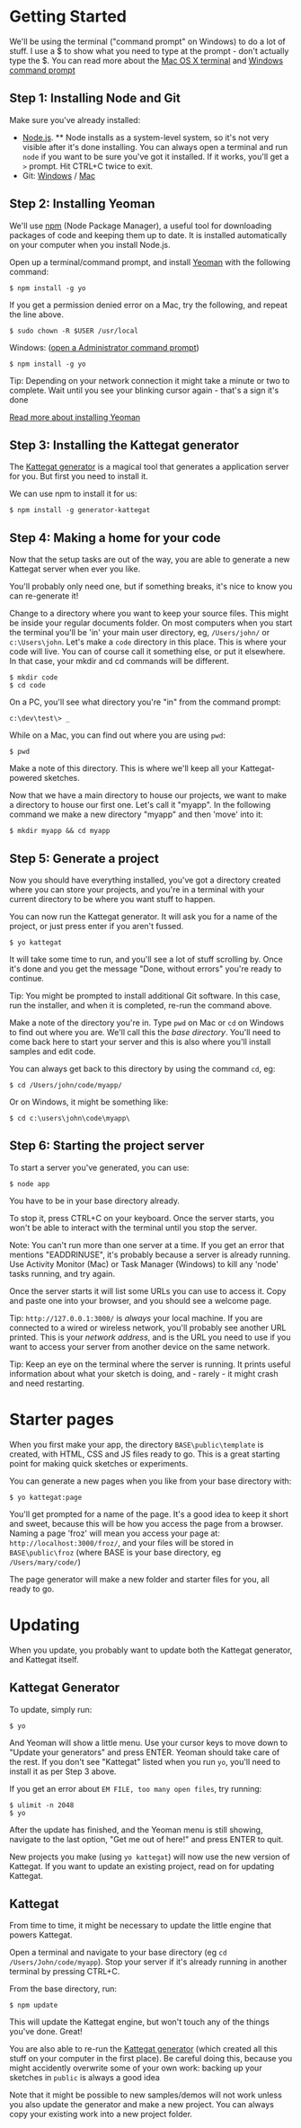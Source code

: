 # Getting Started

We'll be using the terminal ("command prompt" on Windows) to do a lot of stuff. I use a $ to show what you need to type at the prompt - don't actually type the $. You can read more about the [Mac OS X terminal](http://www.dummies.com/how-to/content/how-to-use-basic-unix-commands-to-work-in-terminal.html) and [Windows command prompt](http://www.sophos.com/en-us/support/knowledgebase/13195.aspx)

## Step 1: Installing Node and Git

Make sure you've already installed:
* [Node.js](http://nodejs.org/download/).
** Node installs as a system-level system, so it's not very visible after it's done installing. You can always open a terminal and run `node` if you want to be sure you've got it installed. If it works, you'll get a `>` prompt. Hit CTRL+C twice to exit.
* Git: [Windows](https://code.google.com/p/msysgit/downloads/list?q=full+installer+official+git) / [Mac](http://git-scm.com/download/mac)

## Step 2: Installing Yeoman

We'll use [npm](http://howtonode.org/introduction-to-npm) (Node Package Manager), a useful tool for downloading packages of code and keeping them up to date. It is installed automatically on your computer when you install Node.js.

Open up a terminal/command prompt, and install [Yeoman](http://yeoman.io) with the following command:

```
$ npm install -g yo
```

If you get a permission denied error on a Mac, try the following, and repeat the line above.

```
$ sudo chown -R $USER /usr/local
```


Windows: ([open a Administrator command prompt](http://technet.microsoft.com/en-us/library/cc947813(v=ws.10).aspx))

```
$ npm install -g yo
```

Tip: Depending on your network connection it might take a minute or two to complete. Wait until you see your blinking cursor again - that's a sign it's done

[Read more about installing Yeoman](http://yeoman.io/gettingstarted.html)

## Step 3: Installing the Kattegat generator

The [Kattegat generator](https://github.com/ClintH/generator-kattegat) is a magical tool that generates a application server for you. But first you need to install it.

We can use npm to install it for us:

```
$ npm install -g generator-kattegat
```

## <a name="make-server"></a>Step 4: Making a home for your code

Now that the setup tasks are out of the way, you are able to generate a new Kattegat server when ever you like.

You'll probably only need one, but if something breaks, it's nice to know you can re-generate it!

Change to a directory where you want to keep your source files. This might be inside your regular documents folder. On most computers when you start the terminal you'll be 'in' your main user directory, eg, `/Users/john/` or `c:\Users\john`. Let's make a `code` directory in this place. This is where your code will live. You can of course call it something else, or put it elsewhere. In that case, your mkdir and cd commands will be different.

````
$ mkdir code
$ cd code
````

On a PC, you'll see what directory you're "in" from the command prompt:

````
c:\dev\test\> _
````

While on a Mac, you can find out where you are using `pwd`:

````
$ pwd
````

Make a note of this directory. This is where we'll keep all your Kattegat-powered sketches.

Now that we have a main directory to house our projects, we want to make a directory to house our first one. Let's call it "myapp". In the following command we make a new directory "myapp" and then 'move' into it:

```
$ mkdir myapp && cd myapp
```

## Step 5: Generate a project

Now you should have everything installed, you've got a directory created where you can store your projects, and you're in a terminal with your current directory to be where you want stuff to happen.

You can now run the Kattegat generator. It will ask you for a name of the project, or just press enter if you aren't fussed.

```
$ yo kattegat
```

It will take some time to run, and you'll see a lot of stuff scrolling by. Once it's done and you get the message "Done, without errors" you're ready to continue.

Tip: You might be prompted to install additional Git software. In this case, run the installer, and when it is completed, re-run the command above.

Make a note of the directory you're in. Type `pwd` on Mac or `cd` on Windows to find out where you are. We'll call this the _base directory_. You'll need to come back here to start your server and this is also where you'll install samples and edit code.

You can always get back to this directory by using the command `cd`, eg:

````
$ cd /Users/john/code/myapp/
````

Or on Windows, it might be something like:

````
$ cd c:\users\john\code\myapp\
````

## Step 6: Starting the project server

To start a server you've generated, you can use:

````
$ node app
````

You have to be in your base directory already.

To stop it, press CTRL+C on your keyboard. Once the server starts, you won't be able to interact with the terminal until you stop the server.

Note: You can't run more than one server at a time. If you get an error that mentions "EADDRINUSE", it's probably because a server is already running. Use Activity Monitor (Mac) or Task Manager (Windows) to kill any 'node' tasks running, and try again.

Once the server starts it will list some URLs you can use to access it. Copy and paste one into your browser, and you should see a welcome page.

Tip: `http://127.0.0.1:3000/` is _always_ your local machine. If you are connected to a wired or wireless network, you'll probably see another URL printed. This is your _network address_, and is the URL you need to use if you want to access your server from another device on the same network.

Tip: Keep an eye on the terminal where the server is running. It prints useful information about what your sketch is doing, and - rarely - it might crash and need restarting.

# <a name="make-page"></a> Starter pages

When you first make your app, the directory `BASE\public\template` is created, with HTML, CSS and JS files ready to go. This is a great starting point for making quick sketches or experiments.

You can generate a new pages when you like from your base directory with:

````
$ yo kattegat:page
`````

You'll get prompted for a name of the page. It's a good idea to keep it short and sweet, because this will be how you access the page from a browser. Naming a page 'froz' will mean you access your page at: `http://localhost:3000/froz/`, and your files will be stored in `BASE\public\froz` (where BASE is your base directory, eg `/Users/mary/code/`)

The page generator will make a new folder and starter files for you, all ready to go.

# <a name="updating"></a> Updating

When you update, you probably want to update both the Kattegat generator, and Kattegat itself.

## Kattegat Generator

To update, simply run:
````
$ yo
````

And Yeoman will show a little menu. Use your cursor keys to move down to "Update your generators" and press ENTER. Yeoman should take care of the rest. If you don't see "Kattegat" listed when you run `yo`, you'll need to install it as per Step 3 above.

If you get an error about `EM FILE, too many open files`, try running:
````
$ ulimit -n 2048
$ yo
````

After the update has finished, and the Yeoman menu is still showing, navigate to the last option, "Get me out of here!" and press ENTER to quit.

New projects you make (using `yo kattegat`) will now use the new version of Kattegat. If you want to update an existing project, read on for updating Kattegat.

## Kattegat

From time to time, it might be necessary to update the little engine that powers Kattegat.

Open a terminal and navigate to your base directory (eg `cd /Users/John/code/myapp`). Stop your server if it's already running in another terminal by pressing CTRL+C.

From the base directory, run:

````
$ npm update
````

This will update the Kattegat engine, but won't touch any of the things you've done. Great!

You are also able to re-run the [Kattegat generator](https://github.com/ClintH/generator-kattegat) (which created all this stuff on your computer in the first place). Be careful doing this, because you might accidently overwrite some of your own work: backing up your sketches in `public` is always a good idea

Note that it might be possible to new samples/demos will not work unless you also update the generator and make a new project. You can always copy your existing work into a new project folder.